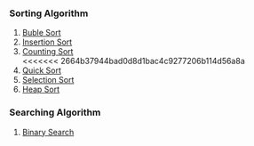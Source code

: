 
### Sorting Algorithm

1. [Buble Sort](https://github.com/NullPointer09/algorithms/tree/master/sorting/bubleSort) <br>
2. [Insertion Sort](https://github.com/NullPointer09/algorithms/tree/master/sorting/bubleSort) <br>
3. [Counting Sort](https://github.com/NullPointer09/algorithms/tree/master/sorting/countingSort) <br>
<<<<<<< 2664b37944bad0d8d1bac4c9277206b114d56a8a
4. [Quick Sort](https://github.com/NullPointer09/algorithms/tree/master/sorting/quickSort)  <br>
5. [Selection Sort](https://github.com/NullPointer09/algorithms/tree/master/sorting/SelectionSort) <br>
6. [Heap Sort](https://github.com/NullPointer09/algorithms/tree/master/sorting/heapSort) <br>

### Searching Algorithm

1. [Binary Search](https://github.com/MD-ABDUL-MOMIN/algorithms/tree/master/searching/binarySearch) <br>
